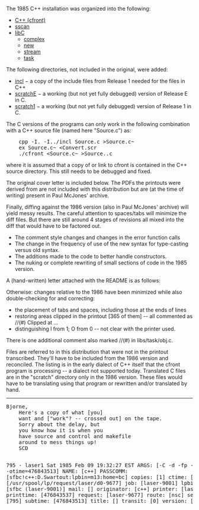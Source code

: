 The 1985 C++ installation was organized into the following:
*	[C++ (cfront)](C++)
*	[sscan](sscan)
*	[libC](libC)
	-	[complex](libC/complex)
	-	[new](libC/new)
	-	[stream](libC/stream)
	-	[task](libC/task)

The following directories, not included in the original, were added:
*	[incl](incl)		−	a copy of the include files from Release 1 needed for the files in C++
*	[scratchE](scratchE)	−	a working (but not yet fully debugged) version of Release E in C.
*	[scratch1](scratch1)	−	a working (but not yet fully debugged) version of Release 1 in C.

The C versions of the programs can only work in the following combination with a C++ source file (named here "Source.c") as:
<pre>
	cpp -I. -I../incl Source.c &gt;Source.c~
	ex Source.c~ &lt;Convert.scr
	./cfront &lt;Source.c~ &gt;Source..c
</pre>
where it is assumed that a copy of or link to cfront is contained in the C++ source directory.
This still needs to be debugged and fixed.

The original cover letter is included below. The PDFs the printouts were derived from are not included with this distribution but are (at the time of writing) present in Paul McJones' archive.

Finally, diffing against the 1986 version (also in Paul McJones' archive) will yield messy results. The careful attention to spaces/tabs will minimize the diff files. But there are still around 4 stages of revisions all mixed into the diff that would have to be factored out.
*    The comment style changes and changes in the error function calls
*    The change in the frequency of use of the new syntax for type-casting versus old syntax.
*    The additions made to the code to better handle constructors.
*    The nuking or complete rewriting of small sections of code in the 1985 version.

A (hand-written) letter attached with the README is as follows:

Otherwise: changes relative to the 1986 have been minimized while also double-checking for and correcting:
*	the placement of tabs and spaces, including those at the ends of lines
*	restoring areas clipped in the printout [365 of them] -- all commented as //(#) Clipped at ...
*	distinguishing l from 1; O from 0 -- not clear with the printer used.

There is one additional comment also marked //(#) in libs/task/obj.c.

Files are referred to in this distribution that were not in the printout transcribed. They'll have to be included from the 1986 version and reconciled. The listing is in the early dialect of C++ itself that the cfront program is processing -- a dialect not supported today. Translated C files are in the "scratch" directory only in the 1986 version. These files would have to be translating using that program or rewritten and/or translated by hand.

<hr>
<pre>
Bjorne,
	Here's a copy of what [you]
	want and ["work"? -- crossed out] on the tape.
	Sorry about the delay, but
	you know how it is when you
	have source and control and makefile
	around to mess things up!
	SCD

795 - laser1	Sat 1985 Feb 09 19:32:27 EST
ARGS:		[-C -d -fp -oorig=c++ -otime=476843513]
NAME:		[c++]
PASSCOMM:	[sfbc!c++:D.Swartout:lpbin=m13:home=bc]
copies:		[1]
ctime:		[0]
files:		[/usr/spool/lp/request/laser/d0-9677]
job:		[laser-9001]
lpbin:		[]
mach:		[sfbc (laser-9001)]
mail:		[]
originator:	[c++]
printer:	[laser1]
printtime:	[476843537]
request:	[laser-9677]
route:		[nsc]
sequence:	[795]
subtime:	[476843513]
title:		[]
transit:	[0]
version:	[08-02-84]
</pre>
